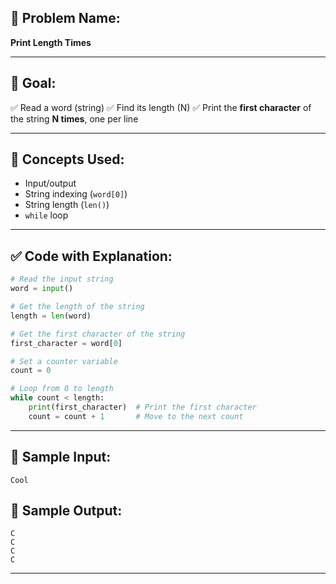 ## 🧩 **Problem Name:**

**Print Length Times**

---

## 🎯 **Goal:**

✅ Read a word (string)
✅ Find its length (N)
✅ Print the **first character** of the string **N times**, one per line

---

## 🧠 **Concepts Used:**

- Input/output
- String indexing (`word[0]`)
- String length (`len()`)
- `while` loop

---

## ✅ **Code with Explanation:**

```python
# Read the input string
word = input()

# Get the length of the string
length = len(word)

# Get the first character of the string
first_character = word[0]

# Set a counter variable
count = 0

# Loop from 0 to length
while count < length:
    print(first_character)  # Print the first character
    count = count + 1       # Move to the next count
```

---

## 🧪 **Sample Input:**

```
Cool
```

## 🧾 **Sample Output:**

```
C
C
C
C
```

---
